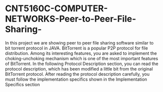 # CNT5160C-COMPUTER-NETWORKS-Peer-to-Peer-File-Sharing-
In this project we are showing peer to peer file sharing software similar to bit torrent protocol in JAVA.  BitTorrent is a popular P2P protocol for file distribution. Among its interesting features, you are asked to implement the choking-unchoking mechanism which is one of the most important features of BitTorrent. In the following Protocol Description section, you can read the protocol description, which has been modified a little bit from the original BitTorrent protocol. After reading the protocol description carefully, you must follow the implementation specifics shown in the Implementation Specifics section
